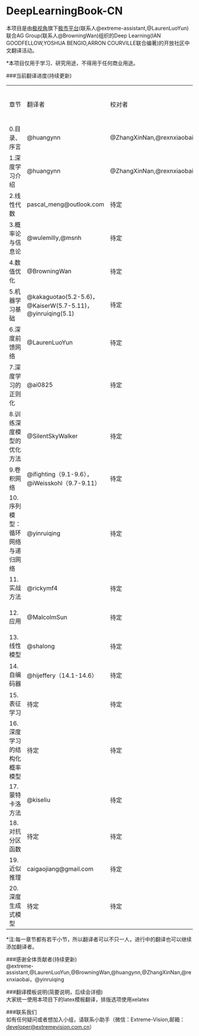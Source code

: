 # DeepLearningBook-CN
本项目是由[极视角](http://www.extremevision.com.cn)旗下[极市平台]()(联系人@extreme-assistant,@LaurenLuoYun)联合AG Group(联系人@BrowningWan)组织的Deep Learning(IAN GOODFELLOW,YOSHUA BENGIO,ARRON COURVILLE联合编著)的开放社区中文翻译活动。

*本项目仅用于学习、研究用途，不得用于任何商业用途。


###当前翻译进度(持续更新) </br>
<table border="0">
<tr><td>章节</td><td>翻译者</td><td>校对者</td><td>翻译进度</td><td>校对进度</td><td>翻译deadline</td></tr>
<tr><td>0.目录、序言</td><td>@huangynn</td><td>@ZhangXinNan,@rexnxiaobai</td><td>已完成</td><td>进行中</td><td>进行中</td></tr>
<tr><td>1.深度学习介绍</td><td>@huangynn</td><td>@ZhangXinNan,@rexnxiaobai</td><td>已完成</td><td>进行中</td><td>进行中</td></tr>
<tr><td>2.线性代数</td><td>pascal_meng@outlook.com</td><td>待定</td><td>进行中</td><td>未开始</td><td>2016/11/30</td></tr>
<tr><td>3.概率论与信息论</td><td>@wulemilly,@msnh</td><td>待定</td><td>进行中</td><td>未开始</td><td>2016/11/30</td></tr>
<tr><td>4.数值优化</td><td>@BrowningWan</td><td>待定</td><td>进行中</td><td>未开始</td><td>进行中</td></tr>
<tr><td>5.机器学习基础</td><td>@kakaguotao(5.2-5.6)，@KaiserW(5.7-5.11)，@yinruiqing(5.1)</td><td>待定</td><td>进行中(5.1.1-5.1.3已翻完)</td><td>未开始</td><td>2016/12/20、2016/12/30、2016/11/20</td></tr>
<tr><td>6.深度前馈网络</td><td>@LaurenLuoYun</td><td>待定</td><td>进行中</td><td>未开始</td><td>进行中</td></tr>
<tr><td>7.深度学习的正则化</td><td>@ai0825</td><td>待定</td><td>未开始</td><td>未开始</td><td>进行中</td></tr>
<tr><td>8.训练深度模型的优化方法</td><td>@SilentSkyWalker</td><td>待定</td><td>未开始</td><td>进行中</td><td>2017/1/20</td></tr>
<tr><td>9.卷积网络</td><td>@ifighting（9.1-9.6），@iWeisskohl（9.7-9.11）</td><td>待定</td><td>进行中</td><td>未开始</td><td>2016/12/20
</td></tr>
<tr><td>10.序列模型：循环网络与递归网络</td><td>@yinruiqing</td><td>待定</td><td>进行中</td><td>未开始</td><td>2017/1/20</td></tr>
<tr><td>11.实战方法</td><td>@rickymf4</td><td>待定</td><td>进行中</td><td>未开始</td><td>2017/1/20</td></tr>
<tr><td>12.应用</td><td>@MalcolmSun</td><td>待定</td><td>进行中</td><td>未开始</td><td>进行中</td></tr>
<tr><td>13.线性模型</td><td>@shalong</td><td>待定</td><td>进行中</td><td>未开始</td><td>2017/1/20</td></tr>
<tr><td>14.自编码器</td><td>@hijeffery（14.1-14.6）</td><td>待定</td><td>进行中</td><td>未开始</td><td>2016/12/5</td></tr>
<tr><td>15.表征学习</td><td>待定</td><td>待定</td><td>未开始</td><td>未开始</td><td>进行中</td></tr>
<tr><td>16.深度学习的结构化概率模型</td><td>待定</td><td>待定</td><td>未开始</td><td>未开始</td><td>进行中</td></tr>
<tr><td>17.蒙特卡洛方法</td><td>@kiseliu</td><td>待定</td><td>进行中</td><td>未开始</td><td>2016/12/5</td></tr>
<tr><td>18.对抗分区函数</td><td>待定</td><td>待定</td><td>未开始</td><td>未开始</td><td>进行中</td></tr>
<tr><td>19.近似推理</td><td>caigaojiang@gmail.com</td><td>待定</td><td>进行中</td><td>未开始</td><td>进行中</td></tr>
<tr><td>20.深度生成式模型</td><td>待定</td><td>待定</td><td>未开始</td><td>未开始</td><td>进行中</td></tr>
</table>
*注:每一章节都有若干小节，所以翻译者可以不只一人，进行中的翻译也可以继续添加翻译者。

###感谢全体贡献者(持续更新) </br>
@extreme-assistant,@LaurenLuoYun,@BrowningWan,@huangynn,@ZhangXinNan,@rexnxiaobai，@yinruiqing

###翻译模板说明(简要说明，后续会详细) </br>
大家统一使用本项目下的latex模板翻译，排版选项使用xelatex

###联系我们 </br>
如有任何疑问或者想加入小组，请联系小助手（微信：Extreme-Vision,邮箱：developer@extremevision.com.cn）


